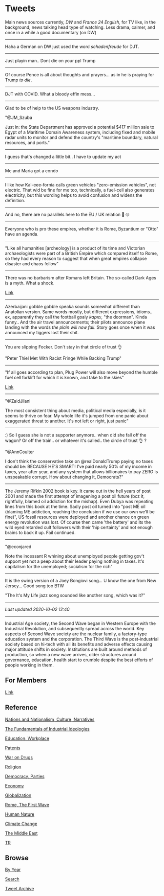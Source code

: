 # Tweets


Main news sources currently, *DW* and *France 24 English*, for TV
like, in the background, news talking head type of watching. Less
drama, calmer, and once in a while a good documentary (on DW)

---

Haha a German on DW just used the word *schadenfreude* for DJT.

---

Just playin man.. Dont die on your ppl Trump

---

Of course Pence is all about thoughts and prayers... as in he is
praying for Trump *to die*.

---

DJT with COVID. What a bloody effin mess...

---

Glad to be of help to the US weapons industry.

"@JM_Szuba

Just in: the State Department has approved a potential $417 million
sale to Egypt of a Maritime Domain Awareness system, including fixed
and mobile radar units to monitor and defend the country's "maritime
boundary, natural resources, and ports."

---

I guess that's changed a little bit.. I have to update my act

---

Me and Maria got a condo

---

I like how Kal-eee-fornia calls green vehicles "zero-emission vehicles",
not electric. That wld be fine for me too, technically, a fuel-cell
also generates electricity, but this wording helps to avoid confusion
and widens the definition.

---

And no, there are no parallels here to the EU / UK relation 🤨 🙄 

---

Everyone who is pro these empires, whether it is Rome, Byzantium or
"Otto" have an agenda.

---


"Like all humanities [archeology] is a product of its time and
Victorian archaeologists were part of a British Empire which compared
itself to Rome, so they had every reason to suggest that when great
empires collapse disaster and chaos follow"

---

There was no barbarism after Romans left Britain. The so-called Dark
Ages is a myth. What a shock.

[Link](https://youtu.be/3f21eVcY3pw?t=309)

---

Azerbaijani gobble gobble speaka sounds somewhat different than
Anatolian version. Same words mostly, but different expressions,
idioms.. ex, apparently they call the football goaly *kapıcı*, "the
doorman". Kinda funny.. And the air travel announcements; their pilots
announce plane landing with the words *the plain will now fall*. Story
goes once when it was announced my tiggers lost their shit.

---

You are slipping  Focker. Don't stay in that circle of trust 👌

"Peter Thiel Met With Racist Fringe While Backing Trump"

---

"If all goes according to plan, Plug Power will also move beyond the
humble fuel cell forklift for which it is known, and take to the
skies"

[Link](https://cleantechnica.com/2020/09/24/more-green-hydrogen-for-the-iron-bird-of-the-future/amp/?__twitter_impression=true)

---

"@ZaidJilani

The most consistent thing about media, political media especially, is
it seems to thrive on fear. My whole life it's jumped from one panic
about exaggerated threat to another. It's not left or right, just
panic"

---

:) So I guess she is not a supporter anymore.. when did she fall off
the wagon? Or off the train.. or whatever it's called.. the circle of
trust 👌 ?

"@AnnCoulter

I don't think the conservative take on @realDonaldTrump paying no
taxes should be: BECAUSE HE'S SMART! I've paid nearly 50% of my income
in taxes, year after year, and any system that allows billionaires to
pay ZERO is unspeakable corrupt. How about changing it, Democrats?"

---

The Jeremy Rifkin 2002 book is key. It came out in the hell years of
post 2001 and made the first attempt of imagening a post oil future
(bcz it, rightfully, blamed oil addiction for the mishap). Even Dubya
was repeating lines from this book at the time. Sadly post oil turned
into "post ME oil (blaming ME addiction, reaching the conclusion if we
use our own we'll be fine)", US fossil resources were deployed and
another chance on green energy revolution was lost. Of course then
came 'the battery' and its the wild eyed retarded cult followers with
their 'hip certainty' and not enough brains to back it up. Fail
continued.

---

"@econjared

Note the incessant R whining about unemployed people getting gov't
support yet not a peep about their leader paying nothing in
taxes. It's capitalism for the unemployed; socialism for the rich"

---

It is the swing version of a Joey Bongiovi song... U know the one from
New Jersey... Good song too BTW

"The It's My Life jazz song sounded like another song, which was it?"

---

*Last updated 2020-10-02 12:40*

---

Industrial Age society, the Second Wave began in Western Europe with
the Industrial Revolution, and subsequently spread across the
world. Key aspects of Second Wave society are the nuclear family, a
factory-type education system and the corporation. The Third Wave is
the post-industrial society based on hi-tech with all its benefits and
adverse effects causing major attitude shifts in society. Institutions
are built around methods of production, so when a new wave arrives,
older structures around governance, education, health start to crumble
despite the best efforts of people working in them.

## For Members

[Link](https://thirdwave-members.herokuapp.com)

## Reference

[Nations and Nationalism, Culture, Narratives](/2013/02/nations-and-nationalism.md)

[The Fundamentals of Industrial Ideologies](/2011/04/fundamentals-of-industrial-ideologies.md)

[Education, Workplace](2017/09/education-workplace.md)

[Patents](/2018/09/patents.md)

[War on Drugs](/2019/11/war-on-drugs.md)

[Religion](/2015/04/god-religion.md)

[Democracy, Parties](/2016/11/democracy.md)

[Economy](/2018/05/economy.md)

[Globalization](/2018/09/globalization.md)

[Rome, The First Wave](/2017/12/rome.md)

[Human Nature](/2020/07/human-nature.md)

[Climate Change](/2018/12/climate.md)

[The Middle East](/2019/07/middleeast.md)

[TR](../tr)

## Browse

[By Year](years.md)

[Search](search.html)

[Tweet Archive](/tweets/README.md)

